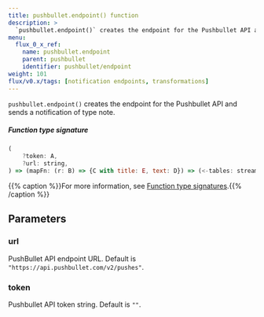 ```yaml
---
title: pushbullet.endpoint() function
description: >
  `pushbullet.endpoint()` creates the endpoint for the Pushbullet API and sends a notification of type note.
menu:
  flux_0_x_ref:
    name: pushbullet.endpoint
    parent: pushbullet
    identifier: pushbullet/endpoint
weight: 101
flux/v0.x/tags: [notification endpoints, transformations]
---
```


<!------------------------------------------------------------------------------

IMPORTANT: This page was generated from comments in the Flux source code. Any
edits made directly to this page will be overwritten the next time the
documentation is generated. 

To make updates to this documentation, update the function comments above the
function definition in the Flux source code:

https://github.com/influxdata/flux/blob/master/stdlib/pushbullet/pushbullet.flux#L111-L125

Contributing to Flux: https://github.com/influxdata/flux#contributing
Fluxdoc syntax: https://github.com/influxdata/flux/blob/master/docs/fluxdoc.md

------------------------------------------------------------------------------->

`pushbullet.endpoint()` creates the endpoint for the Pushbullet API and sends a notification of type note.



##### Function type signature

```js
(
    ?token: A,
    ?url: string,
) => (mapFn: (r: B) => {C with title: E, text: D}) => (<-tables: stream[B]) => stream[{B with _sent: string}]
```

{{% caption %}}For more information, see [Function type signatures](/flux/v0.x/function-type-signatures/).{{% /caption %}}

## Parameters

### url

PushBullet API endpoint URL. Default is `"https://api.pushbullet.com/v2/pushes"`.



### token

Pushbullet API token string.  Default is `""`.




